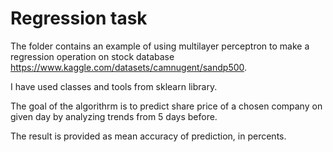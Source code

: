 # Regression task

The folder contains an example of using multilayer perceptron to make a regression operation on stock database
https://www.kaggle.com/datasets/camnugent/sandp500.

I have used classes and tools from sklearn library.

The goal of the algorithrm is to predict share price of a chosen company on given day by analyzing trends from 5 days before. 

The result is provided as mean accuracy of prediction, in percents.
